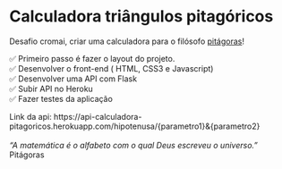# Calculadora triângulos pitagóricos

<p>Desafio cromai, criar uma calculadora para o filósofo <a href="https://www.todamateria.com.br/pitagoras/" target="_blank" rel="noopener noreferrer">pitágoras</a>!</p>

:white_check_mark: Primeiro passo é fazer o layout do projeto.
<br>
:white_check_mark: Desenvolver o front-end ( HTML, CSS3 e Javascript)
<br>
:white_check_mark: Desenvolver uma API com Flask
<br>
:white_check_mark: Subir API no Heroku
<br>
:white_check_mark: Fazer testes da aplicação
<br>
<p> Link da api: https://api-calculadora-pitagoricos.herokuapp.com/hipotenusa/{parametro1}&{parametro2}
<br>
<br>
<em>“A matemática é o alfabeto com o qual Deus escreveu o universo.”</em> Pitágoras
